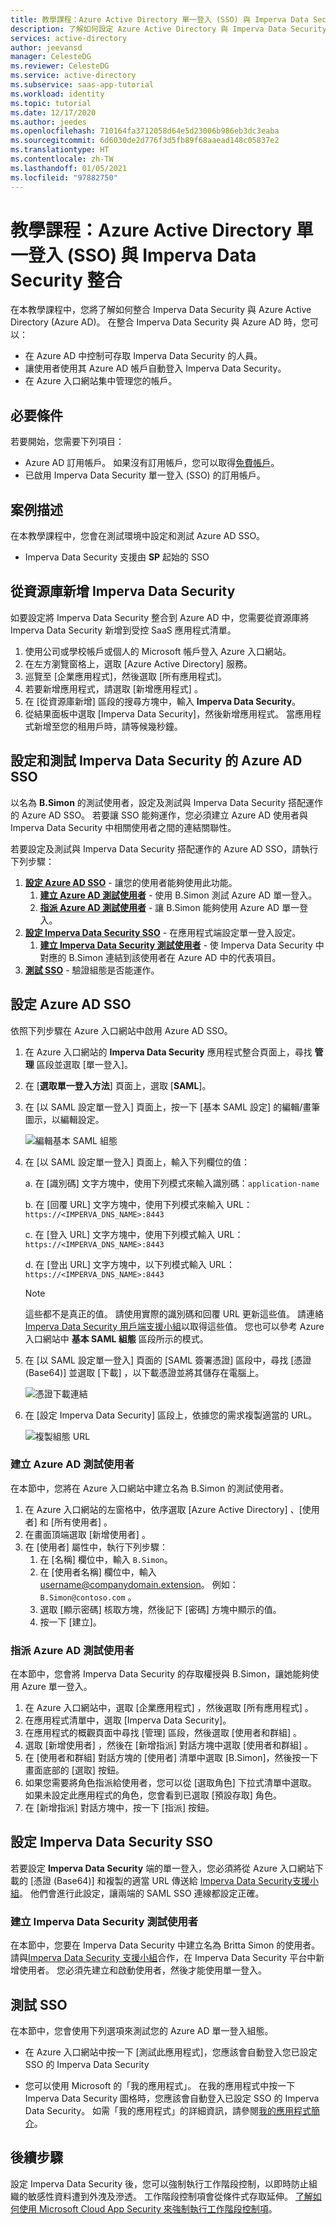 ```yaml
---
title: 教學課程：Azure Active Directory 單一登入 (SSO) 與 Imperva Data Security 整合 | Microsoft Docs
description: 了解如何設定 Azure Active Directory 與 Imperva Data Security 之間的單一登入。
services: active-directory
author: jeevansd
manager: CelesteDG
ms.reviewer: CelesteDG
ms.service: active-directory
ms.subservice: saas-app-tutorial
ms.workload: identity
ms.topic: tutorial
ms.date: 12/17/2020
ms.author: jeedes
ms.openlocfilehash: 710164fa3712058d64e5d23006b986eb3dc3eaba
ms.sourcegitcommit: 6d6030de2d776f3d5fb89f68aaead148c05837e2
ms.translationtype: HT
ms.contentlocale: zh-TW
ms.lasthandoff: 01/05/2021
ms.locfileid: "97882750"
---
```

# <a name="tutorial-azure-active-directory-single-sign-on-sso-integration-with-imperva-data-security"></a>教學課程：Azure Active Directory 單一登入 (SSO) 與 Imperva Data Security 整合

在本教學課程中，您將了解如何整合 Imperva Data Security 與 Azure Active Directory (Azure AD)。 在整合 Imperva Data Security 與 Azure AD 時，您可以：

* 在 Azure AD 中控制可存取 Imperva Data Security 的人員。
* 讓使用者使用其 Azure AD 帳戶自動登入 Imperva Data Security。
* 在 Azure 入口網站集中管理您的帳戶。

## <a name="prerequisites"></a>必要條件

若要開始，您需要下列項目：

* Azure AD 訂用帳戶。 如果沒有訂用帳戶，您可以取得[免費帳戶](https://azure.microsoft.com/free/)。
* 已啟用 Imperva Data Security 單一登入 (SSO) 的訂用帳戶。

## <a name="scenario-description"></a>案例描述

在本教學課程中，您會在測試環境中設定和測試 Azure AD SSO。

* Imperva Data Security 支援由 **SP** 起始的 SSO

## <a name="adding-imperva-data-security-from-the-gallery"></a>從資源庫新增 Imperva Data Security

如要設定將 Imperva Data Security 整合到 Azure AD 中，您需要從資源庫將 Imperva Data Security 新增到受控 SaaS 應用程式清單。

1. 使用公司或學校帳戶或個人的 Microsoft 帳戶登入 Azure 入口網站。
1. 在左方瀏覽窗格上，選取 [Azure Active Directory] 服務。
1. 巡覽至 [企業應用程式]，然後選取 [所有應用程式]。
1. 若要新增應用程式，請選取 [新增應用程式]  。
1. 在 [從資源庫新增] 區段的搜尋方塊中，輸入 **Imperva Data Security**。
1. 從結果面板中選取 [Imperva Data Security]，然後新增應用程式。 當應用程式新增至您的租用戶時，請等候幾秒鐘。


## <a name="configure-and-test-azure-ad-sso-for-imperva-data-security"></a>設定和測試 Imperva Data Security 的 Azure AD SSO

以名為 **B.Simon** 的測試使用者，設定及測試與 Imperva Data Security 搭配運作的 Azure AD SSO。 若要讓 SSO 能夠運作，您必須建立 Azure AD 使用者與 Imperva Data Security 中相關使用者之間的連結關聯性。

若要設定及測試與 Imperva Data Security 搭配運作的 Azure AD SSO，請執行下列步驟：

1. **[設定 Azure AD SSO](#configure-azure-ad-sso)** - 讓您的使用者能夠使用此功能。
    1. **[建立 Azure AD 測試使用者](#create-an-azure-ad-test-user)** - 使用 B.Simon 測試 Azure AD 單一登入。
    1. **[指派 Azure AD 測試使用者](#assign-the-azure-ad-test-user)** - 讓 B.Simon 能夠使用 Azure AD 單一登入。
1. **[設定 Imperva Data Security SSO](#configure-imperva-data-security-sso)** - 在應用程式端設定單一登入設定。
    1. **[建立 Imperva Data Security 測試使用者](#create-imperva-data-security-test-user)** - 使 Imperva Data Security 中對應的 B.Simon 連結到該使用者在 Azure AD 中的代表項目。
1. **[測試 SSO](#test-sso)** - 驗證組態是否能運作。

## <a name="configure-azure-ad-sso"></a>設定 Azure AD SSO

依照下列步驟在 Azure 入口網站中啟用 Azure AD SSO。

1. 在 Azure 入口網站的 **Imperva Data Security** 應用程式整合頁面上，尋找 **管理** 區段並選取 [單一登入]。
1. 在 [**選取單一登入方法**] 頁面上，選取 [**SAML**]。
1. 在 [以 SAML 設定單一登入]  頁面上，按一下 [基本 SAML 設定]  的編輯/畫筆圖示，以編輯設定。

   ![編輯基本 SAML 組態](common/edit-urls.png)

1. 在 [以 SAML 設定單一登入]  頁面上，輸入下列欄位的值：

    a. 在 [識別碼] 文字方塊中，使用下列模式來輸入識別碼：`application-name`

    b. 在 [回覆 URL]  文字方塊中，使用下列模式來輸入 URL：`https://<IMPERVA_DNS_NAME>:8443`
    
    c. 在 [登入 URL]  文字方塊中，使用下列模式輸入 URL：`https://<IMPERVA_DNS_NAME>:8443`
    
    d. 在 [登出 URL] 文字方塊中，以下列模式輸入 URL：`https://<IMPERVA_DNS_NAME>:8443`    

    > [!NOTE]
    > 這些都不是真正的值。 請使用實際的識別碼和回覆 URL 更新這些值。 請連絡 [Imperva Data Security 用戶端支援小組](mailto:support@jsonar.imperva.com)以取得這些值。 您也可以參考 Azure 入口網站中 **基本 SAML 組態** 區段所示的模式。

1. 在 [以 SAML 設定單一登入]  頁面的 [SAML 簽署憑證]  區段中，尋找 [憑證 (Base64)]  並選取 [下載]  ，以下載憑證並將其儲存在電腦上。

    ![憑證下載連結](common/certificatebase64.png)

1. 在 [設定 Imperva Data Security] 區段上，依據您的需求複製適當的 URL。

    ![複製組態 URL](common/copy-configuration-urls.png)
### <a name="create-an-azure-ad-test-user"></a>建立 Azure AD 測試使用者

在本節中，您將在 Azure 入口網站中建立名為 B.Simon 的測試使用者。

1. 在 Azure 入口網站的左窗格中，依序選取 [Azure Active Directory]  、[使用者]  和 [所有使用者]  。
1. 在畫面頂端選取 [新增使用者]  。
1. 在 [使用者]  屬性中，執行下列步驟：
   1. 在 [名稱]  欄位中，輸入 `B.Simon`。  
   1. 在 [使用者名稱]  欄位中，輸入 username@companydomain.extension。 例如： `B.Simon@contoso.com` 。
   1. 選取 [顯示密碼]  核取方塊，然後記下 [密碼]  方塊中顯示的值。
   1. 按一下 [建立]。

### <a name="assign-the-azure-ad-test-user"></a>指派 Azure AD 測試使用者

在本節中，您會將 Imperva Data Security 的存取權授與 B.Simon，讓她能夠使用 Azure 單一登入。

1. 在 Azure 入口網站中，選取 [企業應用程式]  ，然後選取 [所有應用程式]  。
1. 在應用程式清單中，選取 [Imperva Data Security]。
1. 在應用程式的概觀頁面中尋找 [管理]  區段，然後選取 [使用者和群組]  。
1. 選取 [新增使用者]  ，然後在 [新增指派]  對話方塊中選取 [使用者和群組]  。
1. 在 [使用者和群組] 對話方塊的 [使用者] 清單中選取 [B.Simon]，然後按一下畫面底部的 [選取] 按鈕。
1. 如果您需要將角色指派給使用者，您可以從 [選取角色] 下拉式清單中選取。 如果未設定此應用程式的角色，您會看到已選取 [預設存取] 角色。
1. 在 [新增指派]  對話方塊中，按一下 [指派]  按鈕。

## <a name="configure-imperva-data-security-sso"></a>設定 Imperva Data Security SSO

若要設定 **Imperva Data Security** 端的單一登入，您必須將從 Azure 入口網站下載的 [憑證 (Base64)] 和複製的適當 URL 傳送給 [ Imperva Data Security支援小組](mailto:support@jsonar.imperva.com)。 他們會進行此設定，讓兩端的 SAML SSO 連線都設定正確。

### <a name="create-imperva-data-security-test-user"></a>建立 Imperva Data Security 測試使用者

在本節中，您要在 Imperva Data Security 中建立名為 Britta Simon 的使用者。 請與[Imperva Data Security 支援小組](mailto:support@jsonar.imperva.com)合作，在 Imperva Data Security 平台中新增使用者。 您必須先建立和啟動使用者，然後才能使用單一登入。

## <a name="test-sso"></a>測試 SSO 

在本節中，您會使用下列選項來測試您的 Azure AD 單一登入組態。

* 在 Azure 入口網站中按一下 [測試此應用程式]，您應該會自動登入您已設定 SSO 的 Imperva Data Security

* 您可以使用 Microsoft 的「我的應用程式」。 在我的應用程式中按一下 Imperva Data Security 圖格時，您應該會自動登入已設定 SSO 的 Imperva Data Security。 如需「我的應用程式」的詳細資訊，請參閱[我的應用程式簡介](https://docs.microsoft.com/azure/active-directory/active-directory-saas-access-panel-introduction)。


## <a name="next-steps"></a>後續步驟

設定 Imperva Data Security 後，您可以強制執行工作階段控制，以即時防止組織的敏感性資料遭到外洩及滲透。 工作階段控制項會從條件式存取延伸。 [了解如何使用 Microsoft Cloud App Security 來強制執行工作階段控制項](https://docs.microsoft.com/cloud-app-security/proxy-deployment-any-app)。


